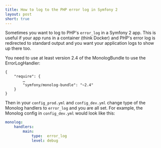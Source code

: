 ```yaml
---
title: How to log to the PHP error log in Symfony 2
layout: post
short: true
---
```

Sometimes you want to log to PHP's `error_log` in a Symfony 2 app. This
is useful if your app runs in a container (think Docker)
and PHP's error log is redirected to standard output and you want your
application logs to show up there too.

You need to use at least version 2.4 of the MonologBundle to use the
ErrorLogHandler:

    {
        "require": {
            …
            "symfony/monolog-bundle": "~2.4"
        }
    }

Then in your `config_prod.yml` and `config_dev.yml` change type of the Monolog
handlers to `error_log` and you are all set. For example, the Monolog
config in `config_dev.yml` would look like this:

```yaml
monolog:
    handlers:
        main:
            type:  error_log
            level: debug
```

